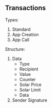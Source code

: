 ## Transactions

Types:
1. Standard
2. App Creation
3. App Call

Structure:
1. Data
    - Type
    - Recipient
    - Value
    - Counter
    - Solar Price
    - Solar Limit
    - Data
2. Sender Signature